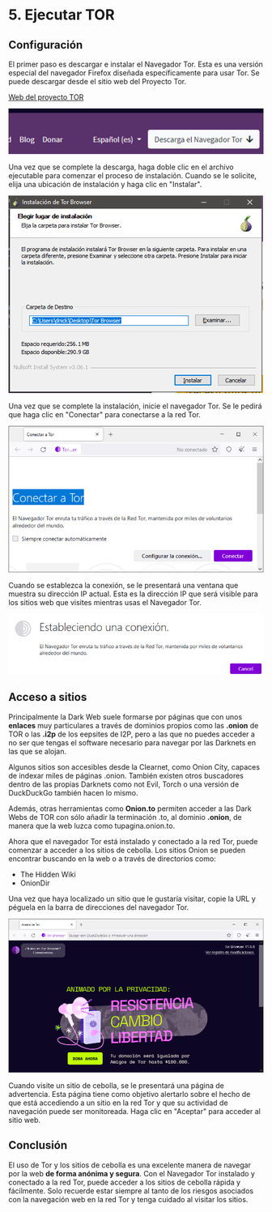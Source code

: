 # 5. Ejecutar TOR

## Configuración

El primer paso es descargar e instalar el Navegador Tor. Esta es una versión especial del navegador Firefox diseñada específicamente para usar Tor. Se puede descargar desde el sitio web del Proyecto Tor.

[ Web del proyecto TOR](https://www.torproject.org/es/download/)

![imagen](img/2022-12-01-16-12-38.png)

Una vez que se complete la descarga, haga doble clic en el archivo ejecutable para comenzar el proceso de instalación. Cuando se le solicite, elija una ubicación de instalación y haga clic en "Instalar".

![imagen](img/2022-12-01-16-13-41.png)

Una vez que se complete la instalación, inicie el navegador Tor. Se le pedirá que haga clic en "Conectar" para conectarse a la red Tor.

![imagen](img/2022-12-01-16-16-08.png)

Cuando se establezca la conexión, se le presentará una ventana que muestra su dirección IP actual. Esta es la dirección IP que será visible para los sitios web que visites mientras usas el Navegador Tor.

![imagen](img/2022-12-01-16-16-47.png)

## Acceso a sitios

Principalmente la Dark Web suele formarse por páginas que con unos **enlaces** muy particulares a través de dominios propios como las **.onion** de TOR o las **.i2p** de los eepsites de I2P, pero a las que no puedes acceder a no ser que tengas el software necesario para navegar por las Darknets en las que se alojan.

Algunos sitios son accesibles desde la Clearnet, como Onion City, capaces de indexar miles de páginas .onion. También existen otros buscadores dentro de las propias Darknets como not Evil, Torch o una versión de DuckDuckGo también hacen lo mismo.

Además, otras herramientas como **Onion.to** permiten acceder a las Dark Webs de TOR con sólo añadir la terminación .to, al dominio **.onion**, de manera que la web luzca como tupagina.onion.to.

Ahora que el navegador Tor está instalado y conectado a la red Tor, puede comenzar a acceder a los sitios de cebolla. Los sitios Onion se pueden encontrar buscando en la web o a través de directorios como:

-  The Hidden Wiki
-  OnionDir

Una vez que haya localizado un sitio que le gustaría visitar, copie la URL y péguela en la barra de direcciones del navegador Tor.

![imagen](img/2022-12-01-16-20-21.png)

Cuando visite un sitio de cebolla, se le presentará una página de advertencia. Esta página tiene como objetivo alertarlo sobre el hecho de que está accediendo a un sitio en la red Tor y que su actividad de navegación puede ser monitoreada. Haga clic en "Aceptar" para acceder al sitio web.

## Conclusión

El uso de Tor y los sitios de cebolla es una excelente manera de navegar por la web **de forma anónima y segura**. Con el Navegador Tor instalado y conectado a la red Tor, puede acceder a los sitios de cebolla rápida y fácilmente. Solo recuerde estar siempre al tanto de los riesgos asociados con la navegación web en la red Tor y tenga cuidado al visitar los sitios.